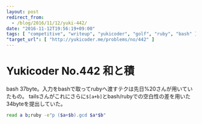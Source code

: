 ```yaml
---
layout: post
redirect_from:
  - /blog/2016/11/12/yuki-442/
date: "2016-11-12T19:56:19+09:00"
tags: [ "competitive", "writeup", "yukicoder", "golf", "ruby", "bash" ]
"target_url": [ "http://yukicoder.me/problems/no/442" ]
---
```


# Yukicoder No.442 和と積

bash $37$byte。入力をbashで取ってrubyへ渡すテクは先日%20さんが用いていたもの。
tailsさんがこれにさらに`$[a+b]`とbash/rubyでの空白性の差を用いた$34$byteを提出していた。

``` sh
read a b;ruby -e"p ($a+$b).gcd $a*$b"
```
